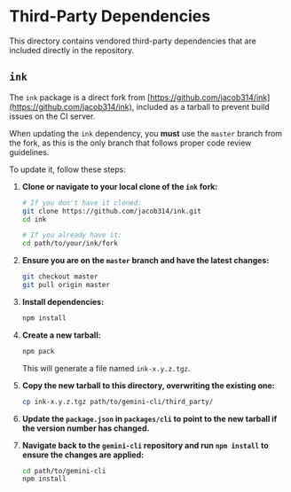 # Third-Party Dependencies

This directory contains vendored third-party dependencies that are included
directly in the repository.

## `ink`

The `ink` package is a direct fork from
[https://github.com/jacob314/ink](https://github.com/jacob314/ink), included as
a tarball to prevent build issues on the CI server.

When updating the `ink` dependency, you **must** use the `master` branch from
the fork, as this is the only branch that follows proper code review guidelines.

To update it, follow these steps:

1.  **Clone or navigate to your local clone of the `ink` fork:**

    ```bash
    # If you don't have it cloned:
    git clone https://github.com/jacob314/ink.git
    cd ink

    # If you already have it:
    cd path/to/your/ink/fork
    ```

2.  **Ensure you are on the `master` branch and have the latest changes:**

    ```bash
    git checkout master
    git pull origin master
    ```

3.  **Install dependencies:**

    ```bash
    npm install
    ```

4.  **Create a new tarball:**

    ```bash
    npm pack
    ```

    This will generate a file named `ink-x.y.z.tgz`.

5.  **Copy the new tarball to this directory, overwriting the existing one:**

    ```bash
    cp ink-x.y.z.tgz path/to/gemini-cli/third_party/
    ```

6.  **Update the `package.json` in `packages/cli` to point to the new tarball if
    the version number has changed.**

7.  **Navigate back to the `gemini-cli` repository and run `npm install` to
    ensure the changes are applied:**
    ```bash
    cd path/to/gemini-cli
    npm install
    ```
